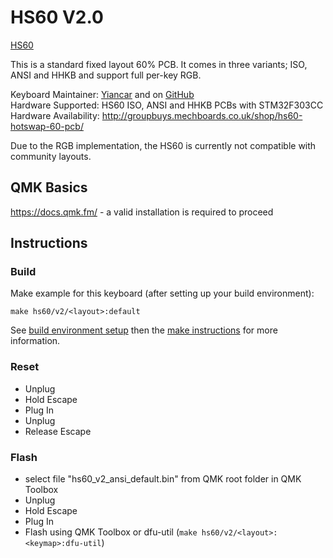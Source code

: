 HS60 V2.0
=========

[HS60](https://mechboards.co.uk/wp-content/uploads/2018/04/IMG_20180420_140353.jpg)

This is a standard fixed layout 60% PCB. It comes in three variants; ISO, ANSI and HHKB and support full per-key RGB.

Keyboard Maintainer: [Yiancar](http://yiancar-designs.com/) and on [GitHub](https://github.com/yiancar)  
Hardware Supported: HS60 ISO, ANSI and HHKB PCBs with STM32F303CC   
Hardware Availability: http://groupbuys.mechboards.co.uk/shop/hs60-hotswap-60-pcb/   

Due to the RGB implementation, the HS60 is currently not compatible with community layouts.

## QMK Basics

https://docs.qmk.fm/ - a valid installation is required to proceed

## Instructions

### Build

Make example for this keyboard (after setting up your build environment):

    make hs60/v2/<layout>:default

See [build environment setup](https://docs.qmk.fm/#/getting_started_build_tools) then the [make instructions](https://docs.qmk.fm/#/getting_started_make_guide) for more information.

### Reset

- Unplug
- Hold Escape
- Plug In
- Unplug
- Release Escape

### Flash

- select file "hs60_v2_ansi_default.bin" from QMK root folder in QMK Toolbox
- Unplug
- Hold Escape
- Plug In
- Flash using QMK Toolbox or dfu-util (`make hs60/v2/<layout>:<keymap>:dfu-util`)
